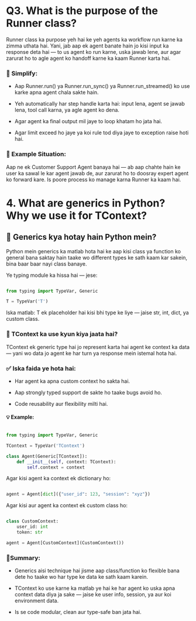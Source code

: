 # Q3. What is the purpose of the Runner class?

Runner class ka purpose yeh hai ke yeh agents ka workflow run karne ka zimma uthata hai. Yani, jab aap ek agent banate hain jo kisi input ka response deta hai — to us agent ko run karne, uska jawab lene, aur agar zarurat ho to agle agent ko handoff karne ka kaam Runner karta hai.

### 📌 Simplify:
- Aap Runner.run() ya Runner.run_sync() ya Runner.run_streamed() ko use karke apna agent chala sakte hain.

- Yeh automatically har step handle karta hai: input lena, agent se jawab lena, tool call karna, ya agle agent ko dena.

- Agar agent ka final output mil jaye to loop khatam ho jata hai.

- Agar limit exceed ho jaye ya koi rule tod diya jaye to exception raise hoti hai.

### 🔧 Example Situation:
Aap ne ek Customer Support Agent banaya hai — ab aap chahte hain ke user ka sawal le kar agent jawab de, aur zarurat ho to doosray expert agent ko forward kare. Is poore process ko manage karna Runner ka kaam hai.

# 4. What are generics in Python? Why we use it for TContext?  

## 🔷 Generics kya hotay hain Python mein?
Python mein generics ka matlab hota hai ke aap kisi class ya function ko general bana saktay hain taake wo different types ke sath kaam kar sakein, bina baar baar nayi class banaye.

Ye typing module ka hissa hai — jese:

```python

from typing import TypeVar, Generic

T = TypeVar('T')
```

Iska matlab: T ek placeholder hai kisi bhi type ke liye — jaise str, int, dict, ya custom class.

### 🤔 TContext ka use kyun kiya jaata hai?
TContext ek generic type hai jo represent karta hai agent ke context ka data — yani wo data jo agent ke har turn ya response mein istemal hota hai.

### ✅ Iska faida ye hota hai:
- Har agent ka apna custom context ho sakta hai.

- Aap strongly typed support de sakte ho taake bugs avoid ho.

- Code reusability aur flexibility milti hai.

#### 💡 Example:
```python

from typing import TypeVar, Generic

TContext = TypeVar('TContext')

class Agent(Generic[TContext]):
    def __init__(self, context: TContext):
        self.context = context
```

Agar kisi agent ka context ek dictionary ho:

```python

agent = Agent[dict]({"user_id": 123, "session": "xyz"})
```

Agar kisi aur agent ka context ek custom class ho:

```python

class CustomContext:
    user_id: int
    token: str

agent = Agent[CustomContext](CustomContext())
```

### 📌Summary:
- Generics aisi technique hai jisme aap class/function ko flexible bana dete ho taake wo har type ke data ke sath kaam karein.

- TContext ko use karne ka matlab ye hai ke har agent ko uska apna context data diya ja sake — jaise ke user info, session, ya aur koi environment data.

- Is se code modular, clean aur type-safe ban jata hai.

